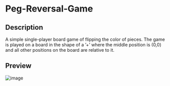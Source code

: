 # Peg-Reversal-Game
## Description
A simple single-player board game of flipping the color of pieces. The game is played on a board in the shape of a ’+’ where the middle position is (0,0) and all other positions on the board are relative to it.
## Preview
![image](https://github.com/yehiarasheed/Peg-Reversal-Game/assets/157399068/b6e86c08-0fe1-4b8e-9801-be0697be07d9)
